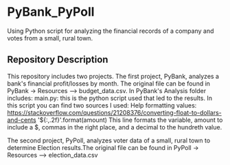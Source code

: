 # PyBank_PyPoll
Using Python script for analyzing the financial records of a company and votes from a small, rural town.

## Repository Description

This repository includes two projects. The first project, PyBank, analyzes a bank's financial profit/losses by month. The original file can be found in PyBank -> Resources --> budget_data.csv. In PyBank's Analysis folder includes:
        main.py: this is the python script used that led to the results. In this script you can find two sources I used:
            Help formatting values:
                https://stackoverflow.com/questions/21208376/converting-float-to-dollars-and-cents
                '${:,.2f}'.format(amount)
                    This line formats the variable, amount to include a $, commas in the right place, and a
                    decimal to the hundreth value.

The second project, PyPoll, analyzes voter data of a small, rural town to determine Election results.The original file can be found in PyPoll -> Resources --> election_data.csv